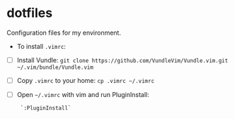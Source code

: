# dotfiles
Configuration files for my environment.

 - To install `.vimrc`:
 - [ ] Install Vundle:
        `git clone https://github.com/VundleVim/Vundle.vim.git ~/.vim/bundle/Vundle.vim`

 - [ ] Copy `.vimrc` to your home:
        `cp .vimrc ~/.vimrc`

 - [ ] Open  `~/.vimrc` with vim and run PluginInstall:

        `:PluginInstall`
